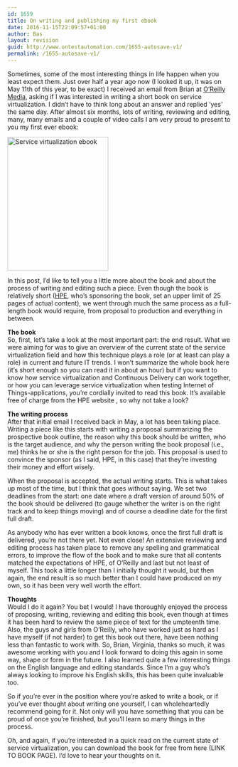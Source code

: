 ```yaml
---
id: 1659
title: On writing and publishing my first ebook
date: 2016-11-15T22:09:57+01:00
author: Bas
layout: revision
guid: http://www.ontestautomation.com/1655-autosave-v1/
permalink: /1655-autosave-v1/
---
```

Sometimes, some of the most interesting things in life happen when you least expect them. Just over half a year ago now (I looked it up, it was on May 11th of this year, to be exact) I received an email from Brian at <a href="http://www.oreilly.com" target="_blank">O&#8217;Reilly Media</a>, asking if I was interested in writing a short book on service virtualization. I didn&#8217;t have to think long about an answer and replied &#8216;yes&#8217; the same day. After almost six months, lots of writing, reviewing and editing, many, many emails and a couple of video calls I am very proud to present to you my first ever ebook:

<a href="http://www.ontestautomation.com/?attachment_id=1658" rel="attachment wp-att-1658"><img src="http://www.ontestautomation.com/wp-content/uploads/2016/11/ebook-227x300.png" alt="Service virtualization ebook" width="227" height="300" class="aligncenter size-medium wp-image-1658" srcset="https://www.ontestautomation.com/wp-content/uploads/2016/11/ebook-227x300.png 227w, https://www.ontestautomation.com/wp-content/uploads/2016/11/ebook.png 618w" sizes="(max-width: 227px) 100vw, 227px" /></a>

In this post, I&#8217;d like to tell you a little more about the book and about the process of writing and editing such a piece. Even though the book is relatively short (<a href="https://www.hpe.com" target="_blank">HPE</a>, who&#8217;s sponsoring the book, set an upper limit of 25 pages of actual content), we went through much the same process as a full-length book would require, from proposal to production and everything in between.

**The book**  
So, first, let&#8217;s take a look at the most important part: the end result. What we were aiming for was to give an overview of the current state of the service virtualization field and how this technique plays a role (or at least can play a role) in current and future IT trends. I won&#8217;t summarize the whole book here (it&#8217;s short enough so you can read it in about an hour) but if you want to know how service virtualization and Continuous Delivery can work together, or how you can leverage service virtualization when testing Internet of Things-applications, you&#8217;re cordially invited to read this book. It&#8217;s available free of charge from the HPE website , so why not take a look?

**The writing process**  
After that initial email I received back in May, a lot has been taking place. Writing a piece like this starts with writing a proposal summarizing the prospective book outline, the reason why this book should be written, who is the target audience, and why the person writing the book proposal (i.e., me) thinks he or she is the right person for the job. This proposal is used to convince the sponsor (as I said, HPE, in this case) that they&#8217;re investing their money and effort wisely.

When the proposal is accepted, the actual writing starts. This is what takes up most of the time, but I think that goes without saying. We set two deadlines from the start: one date where a draft version of around 50% of the book should be delivered (to gauge whether the writer is on the right track and to keep things moving) and of course a deadline date for the first full draft.

As anybody who has ever written a book knows, once the first full draft is delivered, you&#8217;re not there yet. Not even close! An extensive reviewing and editing process has taken place to remove any spelling and grammatical errors, to improve the flow of the book and to make sure that all contents matched the expectations of HPE, of O&#8217;Reilly and last but not least of myself. This took a little longer than I initially thought it would, but then again, the end result is so much better than I could have produced on my own, so it has been very well worth the effort.

**Thoughts**  
Would I do it again? You bet I would! I have thoroughly enjoyed the process of proposing, writing, reviewing and editing this book, even though at times it has been hard to review the same piece of text for the umpteenth time. Also, the guys and girls from O&#8217;Reilly, who have worked just as hard as I have myself (if not harder) to get this book out there, have been nothing less than fantastic to work with. So, Brian, Virginia, thanks so much, it was awesome working with you and I look forward to doing this again in some way, shape or form in the future. I also learned quite a few interesting things on the English language and editing standards. Since I&#8217;m a guy who&#8217;s always looking to improve his English skills, this has been quite invaluable too.

So if you&#8217;re ever in the position where you&#8217;re asked to write a book, or if you&#8217;ve ever thought about writing one yourself, I can wholeheartedly recommend going for it. Not only will you have something that you can be proud of once you&#8217;re finished, but you&#8217;ll learn so many things in the process.

Oh, and again, if you&#8217;re interested in a quick read on the current state of service virtualization, you can download the book for free from here (LINK TO BOOK PAGE). I&#8217;d love to hear your thoughts on it.